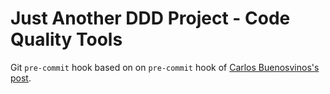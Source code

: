 # Just Another DDD Project - Code Quality Tools
Git `pre-commit` hook based on on `pre-commit` hook of [Carlos Buenosvinos's post](http://carlosbuenosvinos.com/write-your-git-hooks-in-php-and-keep-them-under-git-control/).